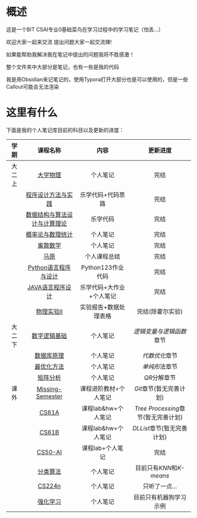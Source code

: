 # 概述

这是一个BIT CSAI专业0基础菜鸟在学习过程中的学习笔记（怕丢...）

欢迎大家一起来交流 提出问题大家一起交流辣!

如果能帮助我解决我在笔记中提出的问题我将不胜感激！

整个文件夹中大部分是笔记，也有一些是我的代码

我是用Obsidian来记笔记的，使用Typora打开大部分也是可以使用的，但是一些Callout可能会无法渲染

# 这里有什么

下面是我的个人笔记库目前的科目以及更新的进度：

| 学期  |                                                        课程名称                                                         |      内容       |            更新进度             |
| :-: | :-----------------------------------------------------------------------------------------------------------------: | :-----------: | :-------------------------: |
| 大二上 |                  [大学物理](https://github.com/binisalegend/Road-To-CSAI/tree/master/College-Physics)                   |     个人笔记      |             完结              |
|     |       [程序设计方法与实践](https://github.com/binisalegend/Road-To-CSAI/tree/master/Programming-Methods-and-Practice)        |   乐学代码+代码思路   |             完结              |
|     |   [数据结构与算法设计与计算理论](https://github.com/binisalegend/Road-To-CSAI/tree/master/Data-Structure-and-Algorithm-Design)    |     乐学代码      |             完结              |
|     | [概率论与数理统计](https://github.com/binisalegend/Road-To-CSAI/tree/master/Probability-theory-and-mathematical-statistics) |     个人笔记      |             完结              |
|     |                [离散数学](https://github.com/binisalegend/Road-To-CSAI/tree/master/Discrete-Mathematics)                |     个人笔记      |             完结              |
|     |                  [马原](https://github.com/binisalegend/Road-To-CSAI/tree/master/Marxist-Principles)                  |    个人课程总结     |             完结              |
|     |            [Python语言程序与设计](https://github.com/binisalegend/Road-To-CSAI/tree/master/Python-Programming)             | Python123作业代码 |             完结              |
|     |   [JAVA语言程序设计](https://github.com/binisalegend/Road-To-CSAI/tree/master/Java-Programming-for-Scientific-Problems)   | 乐学代码+大作业+个人笔记 |             完结              |
|     |               [物理实验II](https://github.com/binisalegend/Road-To-CSAI/tree/master/Physical-Experiment)                |  实验报告+数据处理表格  |          完结(除霍尔实验)          |
| 大二下 |                  [数字逻辑基础](https://github.com/binisalegend/Road-To-CSAI/tree/master/Digital-Logic)                   |     个人笔记      |        *逻辑变量与逻辑函数*章节        |
|     |                     [数据库原理](https://github.com/binisalegend/Road-To-CSAI/tree/master/Database)                      |     个人笔记      |          *代数优化*章节           |
|     |              [最优化方法](https://github.com/binisalegend/Road-To-CSAI/tree/master/Optimization-Algorithm)               |     个人笔记      |          *单纯形*法章节           |
|     |                  [矩阵分析](https://github.com/binisalegend/Road-To-CSAI/tree/master/Matrix-Analysis)                   |     个人笔记      |          *QR*分解章节           |
| 课外  |            [Missing-Semester](https://github.com/binisalegend/Road-To-CSAI/tree/master/Missing-Semester)            |  课程进阶教材+个人笔记  |       *Git*章节(暂无完善计划)       |
|     |                       [CS61A](https://github.com/binisalegend/Road-To-CSAI/tree/master/CS61A)                       | 课程lab&hw+个人笔记 | *Tree Processing*章节(暂无完善计划) |
|     |                       [CS61B](https://github.com/binisalegend/Road-To-CSAI/tree/master/CS61B)                       | 课程lab&hw+个人笔记 |     *DLList*章节(暂无完善计划)      |
|     |                     [CS50-AI](https://github.com/binisalegend/Road-To-CSAI/tree/master/CS50-AI)                     |  课程lab+个人笔记   |             完结              |
|     |              [分类算法](https://github.com/binisalegend/Road-To-CSAI/tree/master/Classification-Algorithm)              |     个人笔记      |     目前只有*KNN*和*K-means*     |
|     |               [CS224n](https://github.com/binisalegend/Road-To-CSAI/tree/master/NLP-and-DeepLearning)               |     个人笔记      |          只听了一点...           |
|     |               [强化学习](https://github.com/binisalegend/Road-To-CSAI/tree/master/ReinforcementLearning)                |     个人笔记      |         目前只有机器狗学习示例         |
